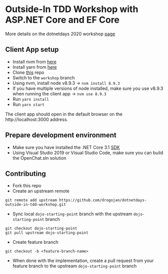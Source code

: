 # Outside-In TDD Workshop with ASP.NET Core and EF Core

More details on the dotnetdays 2020 workshop [page](https://dotnetdays.ro/workshops/outside-in-tdd)

## Client App setup

- Install nvm from [here](https://github.com/coreybutler/nvm-windows/releases)
- Install yarn from [here](https://classic.yarnpkg.com/en/docs/install/#windows-stable)
- Clone [this](https://github.com/drogojan/cleancoders_openchat_webclient) repo
- Switch to the `workshop` branch
- Using nvm, install node v8.9.3 -> `nvm install 8.9.3`
- If you have multiple versions of node installed, make sure you use v8.9.3 when running the client app -> `nvm use 8.9.3`
- Run `yarn install`
- Run `yarn start`

The client app should open in the default browser on the http://localhost:3000 address.

## Prepare development environment

- Make sure you have installed the .NET Core 3.1 [SDK](https://dotnet.microsoft.com/download/dotnet-core/3.1)
- Using Visual Studio 2019 or Visual Studio Code, make sure you can build the OpenChat.sln solution

## Contributing
- Fork this repo
- Create an upstream remote

``` 
git remote add upstream https://github.com/drogojan/dotnetdays-outside-in-tdd-workshop.git
```

- Sync local `dojo-starting-point` branch with the upstream `dojo-starting-point` branch


```
git checkout dojo-starting-point
git pull upstream dojo-starting-point
```

- Create feature branch

```
git checkout -b <feature-branch-name>
```

- When done with the implementation, create a pull request from your feature branch to the upstream `dojo-starting-point` branch